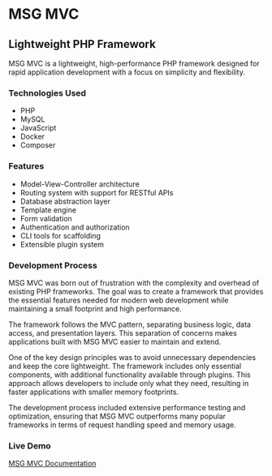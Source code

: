 # MSG MVC

## Lightweight PHP Framework

MSG MVC is a lightweight, high-performance PHP framework designed for rapid application development with a focus on simplicity and flexibility.

### Technologies Used
- PHP
- MySQL
- JavaScript
- Docker
- Composer

### Features
- Model-View-Controller architecture
- Routing system with support for RESTful APIs
- Database abstraction layer
- Template engine
- Form validation
- Authentication and authorization
- CLI tools for scaffolding
- Extensible plugin system

### Development Process
MSG MVC was born out of frustration with the complexity and overhead of existing PHP frameworks. The goal was to create a framework that provides the essential features needed for modern web development while maintaining a small footprint and high performance.

The framework follows the MVC pattern, separating business logic, data access, and presentation layers. This separation of concerns makes applications built with MSG MVC easier to maintain and extend.

One of the key design principles was to avoid unnecessary dependencies and keep the core lightweight. The framework includes only essential components, with additional functionality available through plugins. This approach allows developers to include only what they need, resulting in faster applications with smaller memory footprints.

The development process included extensive performance testing and optimization, ensuring that MSG MVC outperforms many popular frameworks in terms of request handling speed and memory usage.

### Live Demo
[MSG MVC Documentation](https://msg-mvc.github.io/) 